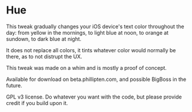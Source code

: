 Hue
===============

This tweak gradually changes your iOS device's text color throughout the day: from yellow in the mornings, to light blue at noon, to orange at sundown, to dark blue at night.

It does not replace all colors, it tints whatever color would normally be there, as to not distrupt the UX.

This tweak was made on a whim and is mostly a proof of concept.

Available for download on beta.phillipten.com, and possible BigBoss in the future.

GPL v3 license. Do whatever you want with the code, but please provide credit if you build upon it.
